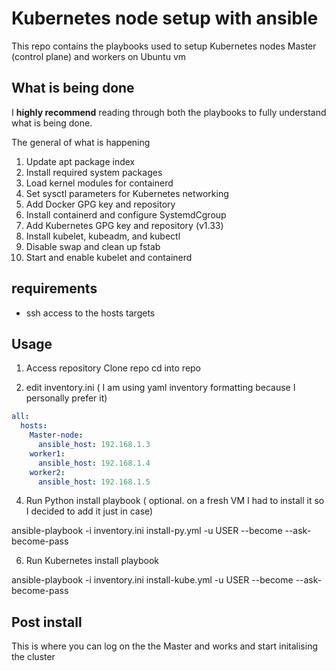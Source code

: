 # Kubernetes node setup with ansible

This repo contains the playbooks used to setup Kubernetes nodes Master (control plane) and workers on Ubuntu vm

## What is being done

I **highly recommend** reading through both the playbooks to fully understand what is being done. 

The general of what is happening
1. Update apt package index
2. Install required system packages
3. Load kernel modules for containerd
4. Set sysctl parameters for Kubernetes networking
5. Add Docker GPG key and repository
6. Install containerd and configure SystemdCgroup
7. Add Kubernetes GPG key and repository (v1.33)
8. Install kubelet, kubeadm, and kubectl
9. Disable swap and clean up fstab
10. Start and enable kubelet and containerd

## requirements
- ssh access to the hosts targets

## Usage
1. Access repository 
Clone repo
cd into repo

2. edit inventory.ini ( I am using yaml inventory formatting because I personally prefer it)
```yaml
all:
  hosts:
    Master-node:
      ansible_host: 192.168.1.3
    worker1:
      ansible_host: 192.168.1.4
    worker2:
      ansible_host: 192.168.1.5
```
4. Run Python install playbook ( optional. on a fresh VM I had to install it so I decided to add it just in case)

ansible-playbook -i inventory.ini install-py.yml -u USER --become --ask-become-pass

6. Run Kubernetes install playbook

ansible-playbook -i inventory.ini install-kube.yml -u USER --become --ask-become-pass

## Post install

This is where you can log on the the Master and works and start initalising the cluster
